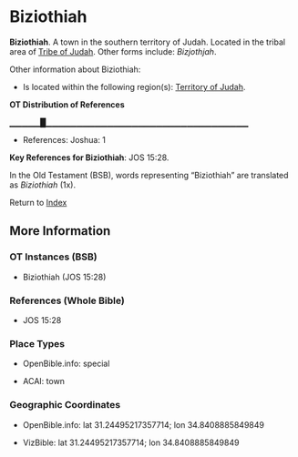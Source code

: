 # Biziothiah
**Biziothiah**. 
A town in the southern territory of Judah. 
Located in the tribal area of [Tribe of Judah](../../../groups/md/acai/Judah.md). 
Other forms include: 
*Bizjothjah*. 




Other information about Biziothiah:


* Is located within the following region(s): 
[Territory of Judah](TerritoryOfJudah.md). 


**OT Distribution of References**

▁▁▁▁▁█▁▁▁▁▁▁▁▁▁▁▁▁▁▁▁▁▁▁▁▁▁▁▁▁▁▁▁▁▁▁▁▁▁
* References: Joshua: 1



**Key References for Biziothiah**: 
JOS 15:28. 


In the Old Testament (BSB), words representing “Biziothiah” are translated as 
*Biziothiah* (1x). 




Return to [Index](00-Index.md)

## More Information

### OT Instances (BSB)

* Biziothiah (JOS 15:28)



### References (Whole Bible)

* JOS 15:28


### Place Types

* OpenBible.info: special

* ACAI: town



### Geographic Coordinates

* OpenBible.info: lat 31.24495217357714; lon 34.8408885849849

* VizBible: lat 31.24495217357714; lon 34.8408885849849




